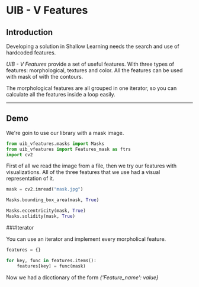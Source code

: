 # UIB - V Features

## Introduction

Developing a solution in Shallow Learning needs the search and use of hardcoded features.

*UIB - V Features* provide a set of useful features. With three types of features: morphological, textures 
and color. All the features can be used with mask of with the contours.
 
The morphological features are all grouped in one iterator, so you can calculate all the features inside 
a loop easily.

---

## Demo

We're goin to use our library with a mask image.

```python
from uib_vfeatures.masks import Masks
from uib_vfeatures import Features_mask as ftrs
import cv2

```
First of all we read the image from a file, then we try our features with visualizations. All of the three features that
we use had a visual representation of it.

```python
mask = cv2.imread("mask.jpg")

Masks.bounding_box_area(mask, True)

Masks.eccentricity(mask, True)
Masks.solidity(mask, True)
```

###Iterator

You can use an iterator and implement every morpholical feature. 

```python
features = {}

for key, func in features.items():
    features[key] = func(mask)

```
Now we had a dicctionary of the form *{'Feature_name': value}*
